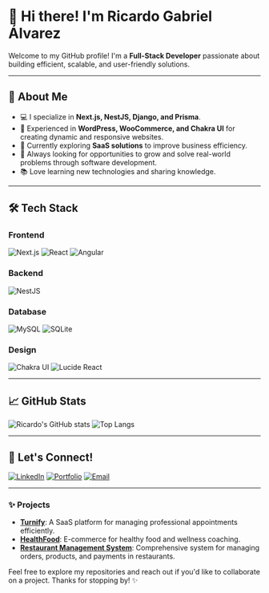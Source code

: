 # 👋 Hi there! I'm Ricardo Gabriel Álvarez

Welcome to my GitHub profile! I'm a **Full-Stack Developer** passionate about building efficient, scalable, and user-friendly solutions. 

---

## 🌟 About Me

- 💻 I specialize in **Next.js, NestJS, Django, and Prisma**.
- 🎨 Experienced in **WordPress, WooCommerce, and Chakra UI** for creating dynamic and responsive websites.
- 🌱 Currently exploring **SaaS solutions** to improve business efficiency.
- 🚀 Always looking for opportunities to grow and solve real-world problems through software development.
- 📚 Love learning new technologies and sharing knowledge.

---

## 🛠️ Tech Stack

### **Frontend**
![Next.js](https://img.shields.io/badge/Next.js-black?style=for-the-badge&logo=next.js&logoColor=white)
![React](https://img.shields.io/badge/React-61DAFB?style=for-the-badge&logo=react&logoColor=black)
![Angular](https://img.shields.io/badge/Angular-DD0031?style=for-the-badge&logo=angular&logoColor=white)

### **Backend**
![NestJS](https://img.shields.io/badge/NestJS-E0234E?style=for-the-badge&logo=nestjs&logoColor=white)

### **Database**
![MySQL](https://img.shields.io/badge/MySQL-4479A1?style=for-the-badge&logo=mysql&logoColor=white)
![SQLite](https://img.shields.io/badge/SQLite-07405E?style=for-the-badge&logo=sqlite&logoColor=white)

### **Design**
![Chakra UI](https://img.shields.io/badge/Chakra%20UI-319795?style=for-the-badge&logo=chakraui&logoColor=white)
![Lucide React](https://img.shields.io/badge/Lucide%20React-black?style=for-the-badge&logo=react&logoColor=white)

---

## 📈 GitHub Stats

![Ricardo's GitHub stats](https://github-readme-stats.vercel.app/api?username=ricardo-gabriel&show_icons=true&theme=radical)
![Top Langs](https://github-readme-stats.vercel.app/api/top-langs/?username=ricardo-gabriel&layout=compact&theme=radical)

---

## 🔗 Let's Connect!

[![LinkedIn](https://img.shields.io/badge/LinkedIn-blue?style=for-the-badge&logo=linkedin&logoColor=white)](https://www.linkedin.com/in/ricardogabrielalvarez)
[![Portfolio](https://img.shields.io/badge/Portfolio-222222?style=for-the-badge&logo=internet-explorer&logoColor=white)](https://oddytec.com)
[![Email](https://img.shields.io/badge/Email-D14836?style=for-the-badge&logo=gmail&logoColor=white)](mailto:ricardo.gabriel.alvarez@example.com)

---

### ✨ Projects

- **[Turnify](https://github.com/ricardo-gabriel/turnify)**: A SaaS platform for managing professional appointments efficiently.
- **[HealthFood](https://github.com/ricardo-gabriel/healthfood)**: E-commerce for healthy food and wellness coaching.
- **[Restaurant Management System](https://github.com/ricardo-gabriel/restaurant-management)**: Comprehensive system for managing orders, products, and payments in restaurants.

Feel free to explore my repositories and reach out if you'd like to collaborate on a project. Thanks for stopping by! ✨
